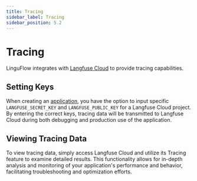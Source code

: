 ```yaml
---
title: Tracing
sidebar_label: Tracing
sidebar_position: 5.2
---
```


# Tracing

LinguFlow integrates with [Langfuse Cloud](https://langfuse.com/) to provide tracing capabilities.

## Setting Keys

When creating an [application](../develop/application_and_version), you have the option to input specific `LANGFUSE_SECRET_KEY` and `LANGFUSE_PUBLIC_KEY` for a Langfuse Cloud project. By entering the correct keys, tracing data will be transmitted to Langfuse Cloud during both debugging and production use of the application.

## Viewing Tracing Data

To view tracing data, simply access Langfuse Cloud and utilize its Tracing feature to examine detailed results. This functionality allows for in-depth analysis and monitoring of your application's performance and behavior, facilitating troubleshooting and optimization efforts.